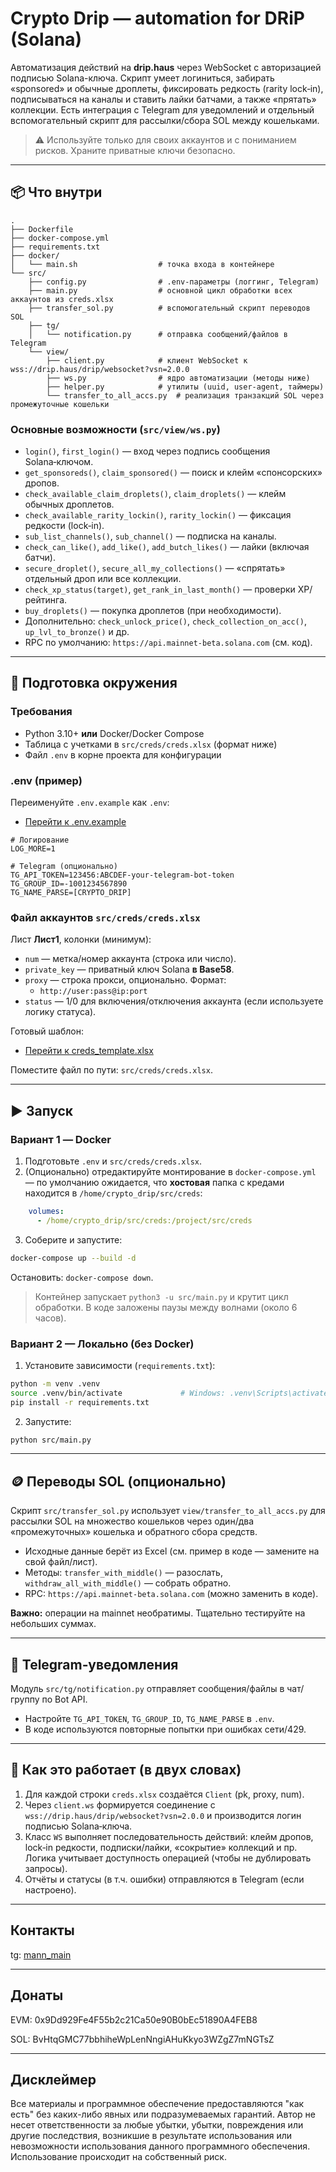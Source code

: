 # Crypto Drip — automation for DRiP (Solana)

Автоматизация действий на **drip.haus** через WebSocket с авторизацией подписью Solana-ключа. Скрипт умеет логиниться, забирать «sponsored» и обычные дроплеты, фиксировать редкость (rarity lock‑in), подписываться на каналы и ставить лайки батчами, а также «прятать» коллекции. Есть интеграция с Telegram для уведомлений и отдельный вспомогательный скрипт для рассылки/сбора SOL между кошельками.

> ⚠️ Используйте только для своих аккаунтов и с пониманием рисков. Храните приватные ключи безопасно.

---

## 📦 Что внутри

```
.
├── Dockerfile
├── docker-compose.yml
├── requirements.txt
├── docker/
│   └── main.sh                  # точка входа в контейнере
└── src/
    ├── config.py                # .env-параметры (логгинг, Telegram)
    ├── main.py                  # основной цикл обработки всех аккаунтов из creds.xlsx
    ├── transfer_sol.py          # вспомогательный скрипт переводов SOL
    ├── tg/
    │   └── notification.py      # отправка сообщений/файлов в Telegram
    └── view/
        ├── client.py            # клиент WebSocket к wss://drip.haus/drip/websocket?vsn=2.0.0
        ├── ws.py                # ядро автоматизации (методы ниже)
        ├── helper.py            # утилиты (uuid, user-agent, таймеры)
        └── transfer_to_all_accs.py  # реализация транзакций SOL через промежуточные кошельки
```

### Основные возможности (`src/view/ws.py`)
- `login()`, `first_login()` — вход через подпись сообщения Solana‑ключом.
- `get_sponsoreds()`, `claim_sponsored()` — поиск и клейм «спонсорских» дропов.
- `check_available_claim_droplets()`, `claim_droplets()` — клейм обычных дроплетов.
- `check_available_rarity_lockin()`, `rarity_lockin()` — фиксация редкости (lock‑in).
- `sub_list_channels()`, `sub_channel()` — подписка на каналы.
- `check_can_like()`, `add_like()`, `add_butch_likes()` — лайки (включая батчи).
- `secure_droplet()`, `secure_all_my_collections()` — «спрятать» отдельный дроп или все коллекции.
- `check_xp_status(target)`, `get_rank_in_last_month()` — проверки XP/рейтинга.
- `buy_droplets()` — покупка дроплетов (при необходимости).
- Дополнительно: `check_unlock_price()`, `check_collection_on_acc()`, `up_lvl_to_bronze()` и др.
- RPC по умолчанию: `https://api.mainnet-beta.solana.com` (см. код).

---

## 🔧 Подготовка окружения

### Требования
- Python 3.10+ **или** Docker/Docker Compose
- Таблица с учетками в `src/creds/creds.xlsx` (формат ниже)
- Файл `.env` в корне проекта для конфигурации

### .env (пример)
Переименуйте `.env.example` как `.env`:
- [Перейти к .env.example](.env.example)

```dotenv
# Логирование
LOG_MORE=1

# Telegram (опционально)
TG_API_TOKEN=123456:ABCDEF-your-telegram-bot-token
TG_GROUP_ID=-1001234567890
TG_NAME_PARSE=[CRYPTO_DRIP]
```

### Файл аккаунтов `src/creds/creds.xlsx`
Лист **Лист1**, колонки (минимум):
- `num` — метка/номер аккаунта (строка или число).
- `private_key` — приватный ключ Solana **в Base58**.
- `proxy` — строка прокси, опционально. Формат:
  - `http://user:pass@ip:port`
- `status` — 1/0 для включения/отключения аккаунта (если используете логику статуса).

Готовый шаблон:
- [Перейти к creds_template.xlsx](example_files/creds_template.xlsx)

Поместите файл по пути: `src/creds/creds.xlsx`.

---

## ▶️ Запуск

### Вариант 1 — Docker
1) Подготовьте `.env` и `src/creds/creds.xlsx`.
2) (Опционально) отредактируйте монтирование в `docker-compose.yml` — по умолчанию ожидается, что **хостовая** папка с кредами находится в `/home/crypto_drip/src/creds`:
```yaml
    volumes:
      - /home/crypto_drip/src/creds:/project/src/creds
```
3) Соберите и запустите:
```bash
docker-compose up --build -d
```
Остановить: `docker-compose down`.

> Контейнер запускает `python3 -u src/main.py` и крутит цикл обработки. В коде заложены паузы между волнами (около 6 часов).

### Вариант 2 — Локально (без Docker)
1) Установите зависимости (`requirements.txt`):
```bash
python -m venv .venv
source .venv/bin/activate             # Windows: .venv\Scripts\activate
pip install -r requirements.txt
```
2) Запустите:
```bash
python src/main.py
```

---

## 🪙 Переводы SOL (опционально)

Скрипт `src/transfer_sol.py` использует `view/transfer_to_all_accs.py` для рассылки SOL на множество кошельков через один/два «промежуточных» кошелька и обратного сбора средств.
- Исходные данные берёт из Excel (см. пример в коде — замените на свой файл/лист).
- Методы: `transfer_with_middle()` — разослать, `withdraw_all_with_middle()` — собрать обратно.
- RPC: `https://api.mainnet-beta.solana.com` (можно заменить в коде).

**Важно:** операции на mainnet необратимы. Тщательно тестируйте на небольших суммах.

---

## 📡 Telegram‑уведомления

Модуль `src/tg/notification.py` отправляет сообщения/файлы в чат/группу по Bot API.
- Настройте `TG_API_TOKEN`, `TG_GROUP_ID`, `TG_NAME_PARSE` в `.env`.
- В коде используются повторные попытки при ошибках сети/429.

---

## 🧩 Как это работает (в двух словах)

1. Для каждой строки `creds.xlsx` создаётся `Client` (pk, proxy, num).
2. Через `client.ws` формируется соединение с `wss://drip.haus/drip/websocket?vsn=2.0.0` и производится логин подписью Solana‑ключа.
3. Класс `WS` выполняет последовательность действий: клейм дропов, lock‑in редкости, подписки/лайки, «сокрытие» коллекций и пр. Логика учитывает доступность операцией (чтобы не дублировать запросы).
4. Отчёты и статусы (в т.ч. ошибки) отправляются в Telegram (если настроено).

---

## Контакты

tg: [mann_main](https://t.me/mann_main)

---

## Донаты

EVM: 0x9Dd929Fe4F55b2c21Ca50e90B0bEc51890A4FEB8

SOL: BvHtqGMC77bbhiheWpLenNngiAHuKkyo3WZgZ7mNGTsZ

---

## Дисклеймер

Все материалы и программное обеспечение предоставляются "как есть" без каких-либо явных или подразумеваемых гарантий. Автор не несет ответственности за любые убытки, убытки, повреждения или другие последствия, возникшие в результате использования или невозможности использования данного программного обеспечения. Использование происходит на собственный риск.